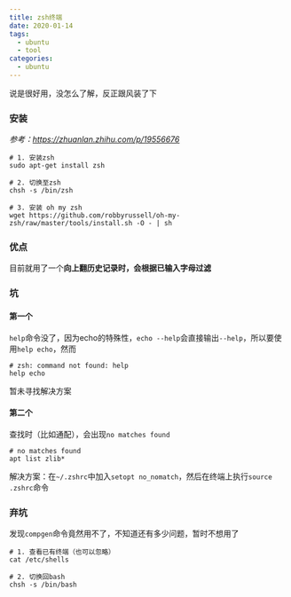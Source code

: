 ```yaml
---
title: zsh终端
date: 2020-01-14
tags:
  - ubuntu
  - tool
categories:
  - ubuntu
---
```


说是很好用，没怎么了解，反正跟风装了下

### 安装

*参考：https://zhuanlan.zhihu.com/p/19556676*

```shell
# 1. 安装zsh
sudo apt-get install zsh

# 2. 切换至zsh
chsh -s /bin/zsh

# 3. 安装 oh my zsh
wget https://github.com/robbyrussell/oh-my-zsh/raw/master/tools/install.sh -O - | sh
```

### 优点

目前就用了一个**向上翻历史记录时，会根据已输入字母过滤**

### 坑

#### 第一个

`help`命令没了，因为echo的特殊性，`echo --help`会直接输出`--help`，所以要使用`help echo`，然而

```shell
# zsh: command not found: help
help echo
```

暂未寻找解决方案

#### 第二个

查找时（比如通配），会出现`no matches found`

```shell
# no matches found
apt list zlib*
```

解决方案：在`~/.zshrc`中加入`setopt no_nomatch`，然后在终端上执行`source .zshrc`命令

### 弃坑

发现`compgen`命令竟然用不了，不知道还有多少问题，暂时不想用了

```shell
# 1. 查看已有终端（也可以忽略）
cat /etc/shells

# 2. 切换回bash
chsh -s /bin/bash
```

